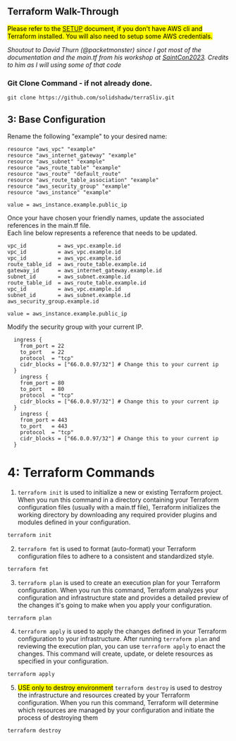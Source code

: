 ## Terraform Walk-Through

<mark>Please refer to the [SETUP](https://github.com/solidshadw/terraSliv/blob/main/SETUP.md) document, if you don't have AWS cli and Terraform installed. You will also need to setup some AWS credentials.</mark>

*Shoutout to David Thurn (@packetmonster) since I got most of the documentation and the main.tf from his workshop at [SaintCon2023](https://github.com/towerindustries/saintcon23/tree/main). Credits to him as I will using some of that code*

### Git Clone Command - if not already done.

```
git clone https://github.com/solidshadw/terraSliv.git
```

## 3: Base Configuration

Rename the following "example" to your desired name:
```
resource "aws_vpc" "example"
resource "aws_internet_gateway" "example"
resource "aws_subnet" "example"
resource "aws_route_table" "example"
resource "aws_route" "default_route"
resource "aws_route_table_association" "example"
resource "aws_security_group" "example"
resource "aws_instance" "example"

value = aws_instance.example.public_ip
```

Once your have chosen your friendly names, update the associated references in the main.tf file.  
Each line below represents a reference that needs to be updated.
```
vpc_id          = aws_vpc.example.id
vpc_id          = aws_vpc.example.id
vpc_id          = aws_vpc.example.id
route_table_id  = aws_route_table.example.id
gateway_id      = aws_internet_gateway.example.id
subnet_id       = aws_subnet.example.id
route_table_id  = aws_route_table.example.id
vpc_id          = aws_vpc.example.id
subnet_id       = aws_subnet.example.id 
aws_security_group.example.id

value = aws_instance.example.public_ip
```
Modify the security group with your current IP.

```
  ingress {
    from_port = 22
    to_port   = 22
    protocol  = "tcp"
    cidr_blocks = ["66.0.0.97/32"] # Change this to your current ip
  }
    ingress {
    from_port = 80
    to_port   = 80
    protocol  = "tcp"
    cidr_blocks = ["66.0.0.97/32"] # Change this to your current ip
  }
    ingress {
    from_port = 443
    to_port   = 443
    protocol  = "tcp"
    cidr_blocks = ["66.0.0.97/32"] # Change this to your current ip
  }
```

# 4: Terraform Commands
1. `terraform init` is used to initialize a new or existing Terraform project.
When you run this command in a directory containing your Terraform configuration files (usually with a main.tf file), Terraform initializes the working directory by downloading any required provider plugins and modules defined in your configuration.
```bash
terraform init
```
2. `terraform fmt` is used to format (auto-format) your Terraform configuration files to adhere to a consistent and standardized style.
```bash
terraform fmt
```
3. `terraform plan` is used to create an execution plan for your Terraform configuration.
When you run this command, Terraform analyzes your configuration and infrastructure state and provides a detailed preview of the changes it's going to make when you apply your configuration.

```bash 
terraform plan
```

4. `terraform apply` is used to apply the changes defined in your Terraform configuration to your infrastructure. After running `terraform plan` and reviewing the execution plan, you can use `terraform apply` to enact the changes. This command will create, update, or delete resources as specified in your configuration.
```bash
terraform apply
```
5. <mark>USE only to destroy environment</mark>
`terraform destroy` is used to destroy the infrastructure and resources created by your Terraform configuration.
When you run this command, Terraform will determine which resources are managed by your configuration and initiate the process of destroying them
```bash
terraform destroy
```